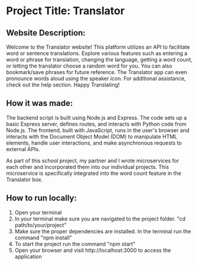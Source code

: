 # Project Title: Translator

## Website Description:

Welcome to the Translator website! This platform utilizes an API to facilitate word or sentence translations. Explore various features such as entering a word or phrase for translation, changing the language, getting a word count, or letting the translator choose a random word for you. You can also bookmark/save phrases for future reference. The Translator app can even pronounce words aloud using the speaker icon. For additional assistance, check out the help section. Happy Translating!

## How it was made:

The backend script is built using Node.js and Express. The code sets up a basic Express server, defines routes, and interacts with Python code from Node.js. The frontend, built with JavaScript, runs in the user's browser and interacts with the Document Object Model (DOM) to manipulate HTML elements, handle user interactions, and make asynchronous requests to external APIs.

As part of this school project, my partner and I wrote microservices for each other and incorporated them into our individual projects. This microservice is specifically integrated into the word count feature in the Translator box.

## How to run locally:

1) Open your terminal 
2) In your terminal make sure you are navigated to the project folder.  "cd path/to/your/project"
3) Make sure the proper dependencies are installed. In the terminal run the command "npm install"
4) To start the project run the command "npm start"
5) Open your browser and visit http://localhost:3000 to access the application

